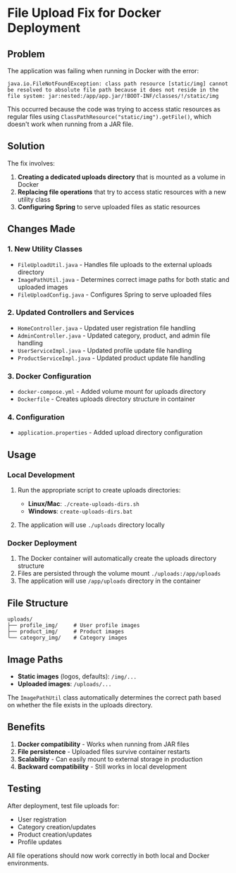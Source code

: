 # File Upload Fix for Docker Deployment

## Problem

The application was failing when running in Docker with the error:

```
java.io.FileNotFoundException: class path resource [static/img] cannot be resolved to absolute file path because it does not reside in the file system: jar:nested:/app/app.jar/!BOOT-INF/classes/!/static/img
```

This occurred because the code was trying to access static resources as regular files using `ClassPathResource("static/img").getFile()`, which doesn't work when running from a JAR file.

## Solution

The fix involves:

1. **Creating a dedicated uploads directory** that is mounted as a volume in Docker
2. **Replacing file operations** that try to access static resources with a new utility class
3. **Configuring Spring** to serve uploaded files as static resources

## Changes Made

### 1. New Utility Classes

- `FileUploadUtil.java` - Handles file uploads to the external uploads directory
- `ImagePathUtil.java` - Determines correct image paths for both static and uploaded images
- `FileUploadConfig.java` - Configures Spring to serve uploaded files

### 2. Updated Controllers and Services

- `HomeController.java` - Updated user registration file handling
- `AdminController.java` - Updated category, product, and admin file handling
- `UserServiceImpl.java` - Updated profile update file handling
- `ProductServiceImpl.java` - Updated product update file handling

### 3. Docker Configuration

- `docker-compose.yml` - Added volume mount for uploads directory
- `Dockerfile` - Creates uploads directory structure in container

### 4. Configuration

- `application.properties` - Added upload directory configuration

## Usage

### Local Development

1. Run the appropriate script to create uploads directories:

   - **Linux/Mac**: `./create-uploads-dirs.sh`
   - **Windows**: `create-uploads-dirs.bat`

2. The application will use `./uploads` directory locally

### Docker Deployment

1. The Docker container will automatically create the uploads directory structure
2. Files are persisted through the volume mount `./uploads:/app/uploads`
3. The application will use `/app/uploads` directory in the container

## File Structure

```
uploads/
├── profile_img/     # User profile images
├── product_img/     # Product images
└── category_img/    # Category images
```

## Image Paths

- **Static images** (logos, defaults): `/img/...`
- **Uploaded images**: `/uploads/...`

The `ImagePathUtil` class automatically determines the correct path based on whether the file exists in the uploads directory.

## Benefits

1. **Docker compatibility** - Works when running from JAR files
2. **File persistence** - Uploaded files survive container restarts
3. **Scalability** - Can easily mount to external storage in production
4. **Backward compatibility** - Still works in local development

## Testing

After deployment, test file uploads for:

- User registration
- Category creation/updates
- Product creation/updates
- Profile updates

All file operations should now work correctly in both local and Docker environments.
